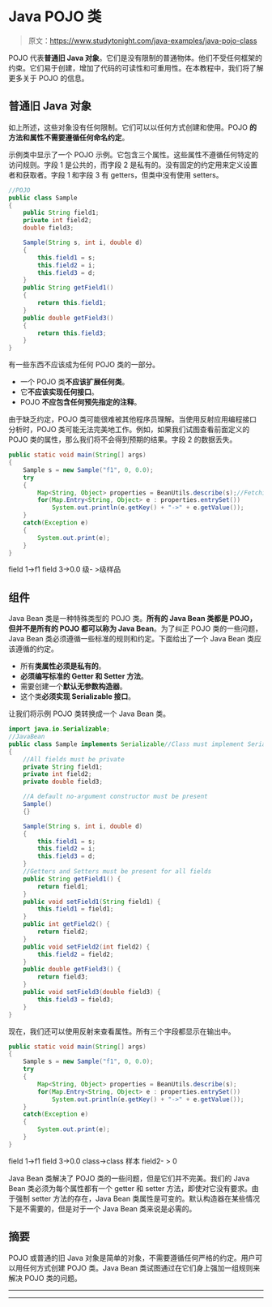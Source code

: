 # Java POJO 类

> 原文：<https://www.studytonight.com/java-examples/java-pojo-class>

POJO 代表**普通旧 Java 对象**。它们是没有限制的普通物体。他们不受任何框架的约束。它们易于创建，增加了代码的可读性和可重用性。在本教程中，我们将了解更多关于 POJO 的信息。

## 普通旧 Java 对象

如上所述，这些对象没有任何限制。它们可以以任何方式创建和使用。POJO **的方法和属性不需要遵循任何命名约定**。

示例类中显示了一个 POJO 示例。它包含三个属性。这些属性不遵循任何特定的访问规则。字段 1 是公共的，而字段 2 是私有的。没有固定的约定用来定义设置者和获取者。字段 1 和字段 3 有 getters，但类中没有使用 setters。

```java
//POJO
public class Sample
{
	public String field1;
	private int field2;
	double field3;

	Sample(String s, int i, double d)
	{
		this.field1 = s;
		this.field2 = i;
		this.field3 = d;
	}	
	public String getField1()
	{
		return this.field1;
	}	
	public double getField3()
	{
		return this.field3;
	}
}
```

有一些东西不应该成为任何 POJO 类的一部分。

*   一个 POJO 类**不应该扩展任何类**。
*   它**不应该实现任何接口**。
*   POJO **不应包含任何预先指定的注释**。

由于缺乏约定，POJO 类可能很难被其他程序员理解。当使用反射应用编程接口分析时，POJO 类可能无法完美地工作。例如，如果我们试图查看前面定义的 POJO 类的属性，那么我们将不会得到预期的结果。字段 2 的数据丢失。

```java
public static void main(String[] args) 
{
	Sample s = new Sample("f1", 0, 0.0);
	try
	{
		Map<String, Object> properties = BeanUtils.describe(s);//Fetching object class details
		for(Map.Entry<String, Object> e : properties.entrySet())
			System.out.println(e.getKey() + "->" + e.getValue());
	}
	catch(Exception e)
	{
		System.out.print(e);
	}		
}
```

field 1->f1
field 3->0.0
级- >级样品

## 组件

Java Bean 类是一种特殊类型的 POJO 类。**所有的 Java Bean 类都是 POJO，但并不是所有的 POJO 都可以称为 Java Bean**。为了纠正 POJO 类的一些问题，Java Bean 类必须遵循一些标准的规则和约定。下面给出了一个 Java Bean 类应该遵循的约定。

*   所有**类属性必须是私有的**。
*   **必须编写标准的 Getter 和 Setter 方法**。
*   需要创建一个**默认无参数构造器**。
*   这个类**必须实现 Serializable 接口**。

让我们将示例 POJO 类转换成一个 Java Bean 类。

```java
import java.io.Serializable;
//JavaBean
public class Sample implements Serializable//Class must implement Serializable
{
	//All fields must be private
	private String field1;
	private int field2;
	private double field3;

	//A default no-argument constructor must be present
	Sample()
	{}

	Sample(String s, int i, double d)
	{
		this.field1 = s;
		this.field2 = i;
		this.field3 = d;
	}
	//Getters and Setters must be present for all fields
	public String getField1() {
		return field1;
	}
	public void setField1(String field1) {
		this.field1 = field1;
	}
	public int getField2() {
		return field2;
	}
	public void setField2(int field2) {
		this.field2 = field2;
	}
	public double getField3() {
		return field3;
	}
	public void setField3(double field3) {
		this.field3 = field3;
	}
}
```

现在，我们还可以使用反射来查看属性。所有三个字段都显示在输出中。

```java
public static void main(String[] args) 
{
	Sample s = new Sample("f1", 0, 0.0);
	try
	{
		Map<String, Object> properties = BeanUtils.describe(s);
		for(Map.Entry<String, Object> e : properties.entrySet())
			System.out.println(e.getKey() + "->" + e.getValue());
	}
	catch(Exception e)
	{
		System.out.print(e);
	}		
}
```

field 1->f1
field 3->0.0
class->class 样本
field2- > 0

Java Bean 类解决了 POJO 类的一些问题，但是它们并不完美。我们的 Java Bean 类必须为每个属性都有一个 getter 和 setter 方法，即使对它没有要求。由于强制 setter 方法的存在，Java Bean 类属性是可变的。默认构造器在某些情况下是不需要的，但是对于一个 Java Bean 类来说是必需的。

## 摘要

POJO 或普通的旧 Java 对象是简单的对象，不需要遵循任何严格的约定。用户可以用任何方式创建 POJO 类。Java Bean 类试图通过在它们身上强加一组规则来解决 POJO 类的问题。

* * *

* * *